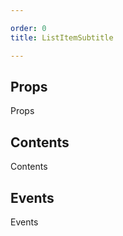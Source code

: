 ```yaml
---

order: 0
title: ListItemSubtitle

---
```

 
## Props
 
Props
 
## Contents
 
Contents
 
## Events
 
Events
 
